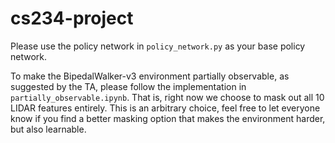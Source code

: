 # cs234-project

Please use the policy network in `policy_network.py` as your base policy network.

To make the BipedalWalker-v3 environment partially observable, as suggested by the TA, please follow the implementation in `partially_observable.ipynb`. That is, right now we choose to mask out all 10 LIDAR features entirely. This is an arbitrary choice, feel free to let everyone know if you find a better masking option that makes the environment harder, but also learnable.